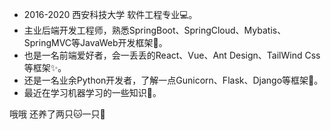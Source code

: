 - 2016-2020 西安科技大学 软件工程专业💻。
- 主业后端开发工程师，熟悉SpringBoot、SpringCloud、Mybatis、SpringMVC等JavaWeb开发框架🚀。
- 也是一名前端爱好者，会一丢丢的React、Vue、Ant Design、TailWind Css等框架✨。
- 还是一名业余Python开发者，了解一点Gunicorn、Flask、Django等框架🐍。
- 最近在学习机器学习的一些知识🤖。


哦哦 还养了两只🐱一只🐶
